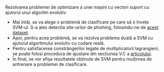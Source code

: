 Rezolvarea problemei de optimizare a unei mașini cu vectori suport cu ajutorul unui algoritm evolutiv:  
* Mai întâi, se va alege o problemă de clasificare pe care să o învețe SVM-ul. S-a ales detectia site-urilor de phishing, folosindu-ne de [acest dataset](https://archive.ics.uci.edu/ml/datasets/phishing+websites).  
* Apoi, pentru acea problemă, se va rezolva problema duală a SVM cu
ajutorul algoritmului evolutiv cu codare reală.  
* Pentru satisfacerea constrângerilor legate de multiplicatorii lagrangieni, se
poate folosi procedura de ajustare din secțiunea V.C a [articolului](https://www.researchgate.net/publication/309565420_Evolutionary_Support_Vector_Machines_A_Dual_Approach).  
* În final, se vor afișa rezultatele obținute de SVM pentru
mulțimea de antrenare a problemei de clasificare.